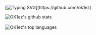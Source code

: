 [![Typing SVG](https://readme-typing-svg.herokuapp.com?font=Fira+Code&weight=700&pause=1000&color=ED3F84&width=435&lines=Hey%2C+I'm+OK1ez!)](https://github.com/ok1ez)


![OK1ez's github stats](https://github-readme-stats.vercel.app/api?username=ok1ez&theme=radical)
  </BR>
  </BR>
![OK1ez's top languages](https://github-readme-stats.vercel.app/api/top-langs/?username=OK1ez&layout=compact&langs_count=10&include_orgs=true&theme=radical)







